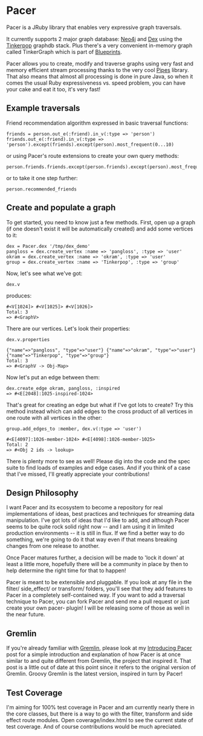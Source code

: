 # Pacer

Pacer is a JRuby library that enables very expressive graph traversals.

It currently supports 2 major graph database: [Neo4j](http://neo4j.org) and [Dex](http://www.sparsity-technologies.com/dex) using the [Tinkerpop](http://tinkerpop.com) graphdb stack. Plus there's a very convenient in-memory graph called TinkerGraph which is part of [Blueprints](http://blueprints.tinkerpop.com).

Pacer allows you to create, modify and traverse graphs using very fast and memory efficient stream processing thanks to the very cool [Pipes](http://pipes.tinkerpop.com) library. That also means that almost all processing is done in pure Java, so when it comes the usual Ruby expressiveness vs. speed problem, you can have your cake and eat it too, it's very fast!

## Example traversals


Friend recommendation algorithm expressed in basic traversal functions:

    friends = person.out_e(:friend).in_v(:type => 'person')
    friends.out_e(:friend).in_v(:type => 'person').except(friends).except(person).most_frequent(0...10)

or using Pacer's route extensions to create your own query methods:

    person.friends.friends.except(person.friends).except(person).most_frequent(0...10)

or to take it one step further:

    person.recommended_friends



## Create and populate a graph

To get started, you need to know just a few methods. First, open up a graph (if one doesn't exist it will be automatically created) and add some vertices to it:

    dex = Pacer.dex '/tmp/dex_demo'
    pangloss = dex.create_vertex :name => 'pangloss', :type => 'user'
    okram = dex.create_vertex :name => 'okram', :type => 'user'
    group = dex.create_vertex :name => 'Tinkerpop', :type => 'group'


Now, let's see what we've got:

    dex.v

produces:

    #<V[1024]> #<V[1025]> #<V[1026]>
    Total: 3
    => #<GraphV>

There are our vertices. Let's look their properties:

    dex.v.properties

    {"name"=>"pangloss", "type"=>"user"} {"name"=>"okram", "type"=>"user"}
    {"name"=>"Tinkerpop", "type"=>"group"}
    Total: 3
    => #<GraphV -> Obj-Map>

Now let's put an edge between them:

    dex.create_edge okram, pangloss, :inspired
    => #<E[2048]:1025-inspired-1024>

That's great for creating an edge but what if I've got lots to create? Try this method instead which can add edges to the cross product of all vertices in one route with all vertices in the other:

    group.add_edges_to :member, dex.v(:type => 'user')

    #<E[4097]:1026-member-1024> #<E[4098]:1026-member-1025>
    Total: 2
    => #<Obj 2 ids -> lookup>

There is plenty more to see as well! Please dig into the code and the spec suite to find loads of examples and edge cases. And if you think of a case that I've missed, I'll greatly appreciate your contributions!

## Design Philosophy

I want Pacer and its ecosystem to become a repository for real implementations of ideas, best practices and techniques for streaming data manipulation. I've got lots of ideas that I'd like to add, and although Pacer seems to be quite rock solid right now -- and I am using it in limited production environments -- it is still in flux. If we find a better way to do something, we're going to do it that way even if that means breaking changes from one release to another.

Once Pacer matures further, a decision will be made to 'lock it down' at least a little more, hopefully there will be a community in place by then to help determine the right time for that to happen!

Pacer is meant to be extensible and pluggable. If you look at any file in the filter/ side_effect/ or transform/ folders, you'll see that they add features to Pacer in a completely self-contained way. If you want to add a traversal technique to Pacer, you can fork Pacer and send me a pull request or just create your own pacer-<feature name> plugin! I will be releasing some of those as well in the near future.


## Gremlin


If you're already familiar with [Gremlin](http://gremlin.tinkerpop.com), please look at my [Introducing Pacer](http://ofallpossibleworlds.wordpress.com/2010/12/19/introducing-pacer) post for a simple introduction and explanation of how Pacer is at once similar to and quite different from Gremlin, the project that inspired it. That post is a little out of date at this point since it refers to the original version of Gremlin. Groovy Gremlin is the latest version, inspired in turn by Pacer!

## Test Coverage

I'm aiming for 100% test coverage in Pacer and am currently nearly there in the core classes, but there is a way to go with the filter, transform and side effect route modules. Open coverage/index.html to see the current state of test coverage. And of course contributions would be much apreciated.
